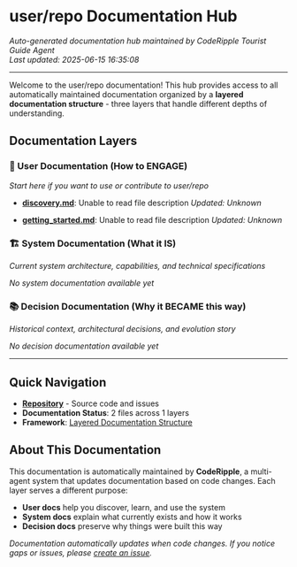 # user/repo Documentation Hub

*Auto-generated documentation hub maintained by CodeRipple Tourist Guide Agent*  
*Last updated: 2025-06-15 16:35:08*

---

Welcome to the user/repo documentation! This hub provides access to all automatically maintained documentation organized by a **layered documentation structure** - three layers that handle different depths of understanding.

## Documentation Layers

### 🎯 User Documentation (How to ENGAGE)
*Start here if you want to use or contribute to user/repo*

- **[discovery.md](coderipple/discovery.md)**: Unable to read file description
  *Updated: Unknown*

- **[getting_started.md](coderipple/getting_started.md)**: Unable to read file description
  *Updated: Unknown*

### 🏗️ System Documentation (What it IS)
*Current system architecture, capabilities, and technical specifications*

*No system documentation available yet*

### 📚 Decision Documentation (Why it BECAME this way)
*Historical context, architectural decisions, and evolution story*

*No decision documentation available yet*

---

## Quick Navigation

- **[Repository](https://github.com/user/repo)** - Source code and issues
- **Documentation Status**: 2 files across 1 layers
- **Framework**: [Layered Documentation Structure](https://github.com/robertoallende/coderipple#documentation-layers)

## About This Documentation

This documentation is automatically maintained by **CodeRipple**, a multi-agent system that updates documentation based on code changes. Each layer serves a different purpose:

- **User docs** help you discover, learn, and use the system
- **System docs** explain what currently exists and how it works  
- **Decision docs** preserve why things were built this way

*Documentation automatically updates when code changes. If you notice gaps or issues, please [create an issue](https://github.com/user/repo/issues).*
